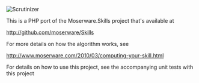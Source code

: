 ![Scrutinizer](https://scrutinizer-ci.com/g/topscore/PHPSkills/badges/quality-score.png?s=23ba95b352e69b12b1774c51f10ef9bcbe0c4378)

This is a PHP port of the Moserware.Skills project that's available at

http://github.com/moserware/Skills

For more details on how the algorithm works, see 

http://www.moserware.com/2010/03/computing-your-skill.html

For details on how to use this project, see the accompanying unit tests with this project
